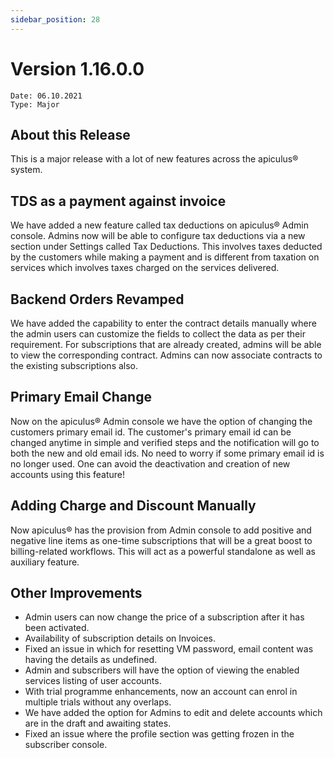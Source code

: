 ```yaml
---
sidebar_position: 28
---
```

# Version 1.16.0.0
```
Date: 06.10.2021
Type: Major
```

## About this Release

This is a major release with a lot of new features across the apiculus® system.

## TDS as a payment against invoice

We have added a new feature called tax deductions on apiculus® Admin console. Admins now will be able to configure tax deductions via a new section under Settings called Tax Deductions. This involves taxes deducted by the customers while making a payment and is different from taxation on services which involves taxes charged on the services delivered.

## Backend Orders Revamped

We have added the capability to enter the contract details manually where the admin users can customize the fields to collect the data as per their requirement. For subscriptions that are already created, admins will be able to view the corresponding contract. Admins can now associate contracts to the existing subscriptions also.

## Primary Email Change

Now on the apiculus® Admin console we have the option of changing the customers primary email id. The customer's primary email id can be changed anytime in simple and verified steps and the notification will go to both the new and old email ids. No need to worry if some primary email id is no longer used. One can avoid the deactivation and creation of new accounts using this feature!

## Adding Charge and Discount Manually

Now apiculus® has the provision from Admin console to add positive and negative line items as one-time subscriptions that will be a great boost to billing-related workflows. This will act as a powerful standalone as well as auxiliary feature.

## Other Improvements

- Admin users can now change the price of a subscription after it has been activated.
- Availability of subscription details on Invoices.
- Fixed an issue in which for resetting VM password, email content was having the details as undefined.
- Admin and subscribers will have the option of viewing the enabled services listing of user accounts.
- With trial programme enhancements, now an account can enrol in multiple trials without any overlaps.
- We have added the option for Admins to edit and delete accounts which are in the draft and awaiting states.
- Fixed an issue where the profile section was getting frozen in the subscriber console.

